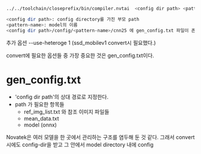 ```bash
../../toolchain/closeprefix/bin/compiler.nvtai  <config dir path> <pattern-name> --chip 528

<config dir path>: config directory를 가진 부모 path
<pattern-name>: model의 이름
<config dir path>/config/<pattern-name>/cnn25 에 gen_config.txt 파일이 존재해야 한다.

```
추가 옵션
--use-heteroge 1  (ssd_mobilev1 convert시 필요했다.)


convert에 필요한 옵션들 중 가장 중요한 것은 gen_config.txt이다.

# gen_config.txt 
   - 'config dir path'의 상대 경로로 지정한다.
   - path 가 필요한 항목들
     - ref_img_list.txt 와 참조 이미지 파일들 
     - mean_data.txt
     - model (onnx)

Novatek은 여러 모델을 한 곳에서 관리하는 구조를 염두해 둔 것 같다. 그래서 convert시에도 config-dir을 받고 그 안에서 model directory 내에 config







